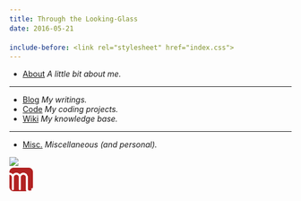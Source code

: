 ```yaml
---
title: Through the Looking-Glass
date: 2016-05-21

include-before: <link rel="stylesheet" href="index.css">
---
```


* [About](/about) *A little bit about me.*

***

* [Blog](//blog.soimort.org/) *My writings.*
* [Code](//code.soimort.org/) *My coding projects.*
* [Wiki](//wiki.soimort.org/) *My knowledge base.*

***

* [Misc.](//meta.soimort.org/) *Miscellaneous (and personal).*

<div id="sketch"><img src="https://i0.wp.com/dl.dropboxusercontent.com/s/anxo7v9zwgbxnsi/chessboard.png"></div>

<aside id="soimort-links">
<a title="Feed" href="https://www.soimort.org/atom.xml">
<i class="fa fa-rss-square" aria-hidden="true"></i></a>
<a title="GitHub" href="https://github.com/soimort" rel="nofollow">
<i class="fa fa-github-square" aria-hidden="true"></i></a>
<a title="Home" href="https://www.soimort.org/" id="soimort">
<img src="/favicon.png" width="42px"></a>
<a title="Twitter" href="https://twitter.com/soimort" rel="nofollow">
<i class="fa fa-twitter-square" aria-hidden="true"></i></a>
<a title="Email" href="#" onclick="window.open(atob('bWFpbHRvOg==') +
'soi' + atob('QA==') + 'mort.ninja')">
<i class="fa fa-envelope-square" aria-hidden="true"></i></a>
</aside>
